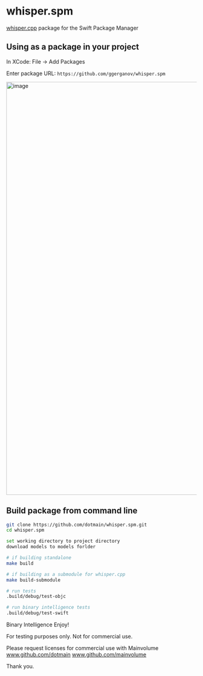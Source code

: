 # whisper.spm

[whisper.cpp](https://github.com/ggerganov/whisper.cpp) package for the Swift Package Manager

## Using as a package in your project

In XCode: File -> Add Packages

Enter package URL: `https://github.com/ggerganov/whisper.spm`

<img width="1091" alt="image" src="https://user-images.githubusercontent.com/1991296/200189694-aed421ae-6fd7-4b17-8211-e43040c32e97.png">

## Build package from command line

```bash
git clone https://github.com/dotmain/whisper.spm.git
cd whisper.spm

set working directory to project directory
download models to models forlder

# if building standalone
make build

# if building as a submodule for whisper.cpp
make build-submodule

# run tests
.build/debug/test-objc

# run binary intelligence tests
.build/debug/test-swift
```

Binary Intelligence 
Enjoy! 

For testing purposes only. 
Not for commercial use. 

Please request licenses for commercial use with Mainvolume 
www.github.com/dotmain
www.github.com/mainvolume

Thank you.
